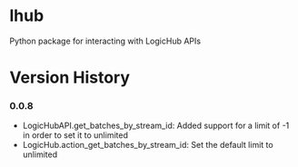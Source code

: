 # lhub
Python package for interacting with LogicHub APIs

# Version History
### 0.0.8
* LogicHubAPI.get_batches_by_stream_id: Added support for a limit of -1 in order to set it to unlimited
* LogicHub.action_get_batches_by_stream_id: Set the default limit to unlimited
